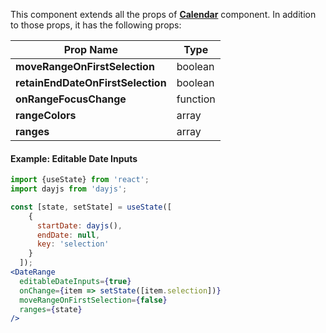 This component extends all the props of **[Calendar](#calendar)** component. In addition to those props, it has the following props: 

| Prop Name  |  Type |
|---|---|
|  **moveRangeOnFirstSelection** |  boolean |
|  **retainEndDateOnFirstSelection** |  boolean |
|  **onRangeFocusChange** |  function |
|  **rangeColors**  |  array |
|  **ranges**  |  array |


#### Example: Editable Date Inputs
```jsx inside Markdown
import {useState} from 'react';
import dayjs from 'dayjs';

const [state, setState] = useState([
    {
      startDate: dayjs(),
      endDate: null,
      key: 'selection'
    }
  ]);
<DateRange
  editableDateInputs={true}
  onChange={item => setState([item.selection])}
  moveRangeOnFirstSelection={false}
  ranges={state}
/>
```
